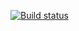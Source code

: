 [![Build status](https://ci.appveyor.com/api/projects/status/mh6m9j9v8bdkafop?svg=true)](https://ci.appveyor.com/project/EvgeniiaSanochkina/selenide-1)
